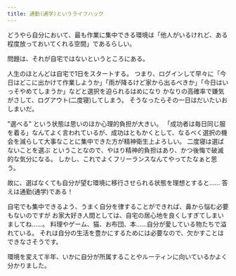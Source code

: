```yaml
---
title: 通勤(通学)というライフハック
---
```


どうやら自分において、最も作業に集中できる環境は「他人がいるけれど、ある程度放っておいてくれる空間」であるらしい。

問題は、それが自宅ではないというところにある。

人生のほとんどは自宅で1日をスタートする。
つまり、ログインして早々に「今日はどこに出かけて作業しようか」「雨が降るけど家から出るべきか」「今日はいっそやめてしまうか」などと選択を迫られるはめになり
かなりの高確率で嫌気がさして、ログアウト(二度寝)してしまう。
そうなったらその一日はだいたいおしまいだ。

"選べる" という状態は思いのほか心理的負担が大きい。
「成功者は毎日同じ服を着る」なんてよく言われているが、成功はともかくとして、なるべく選択の機会を減らして大事なことに集中できた方が精神衛生上よろしい。
二度寝は選ばないことを選ぶ ということなので、やはり精神的負担はあり、かつ後悔で破滅的な気分になる。
しかし、これでよくフリーランスなんてやってたなぁと思う。

故に、選ばなくても自分が望む環境に移行させられる状態を理想とすると……
答えは通勤(通学)である！

自宅でも集中できるよう、うまく自分を律することができれば、鼻から悩む必要もないのですが
お家大好き人間としては、自宅の居心地を良くしすぎてしまいましてね……。
料理やゲーム、猫、お布団、本……自分が愛している物たちで溢れている。
それは自分の生活を豊かにするためには必要なので、欠かすことはできなさそうです。

環境を変えて半年、いかに自分が所属することやルーティンに向いているかよく分かりました。
